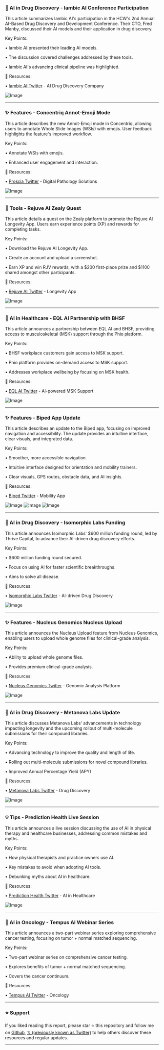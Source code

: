 ### 🤖 AI in Drug Discovery - Iambic AI Conference Participation

This article summarizes Iambic AI's participation in the HCW's 2nd Annual AI-Based Drug Discovery and Development Conference.  Their CTO, Fred Manby, discussed their AI models and their application in drug discovery.

Key Points:

• Iambic AI presented their leading AI models.

• The discussion covered challenges addressed by these tools.

• Iambic AI's advancing clinical pipeline was highlighted.


🔗 Resources:

• [Iambic AI Twitter](https://x.com/iambic_ai) - AI Drug Discovery Company

![Image](https://pbs.twimg.com/media/GnZvuA4WoAAX631?format=jpg&name=small)

---
### ✨ Features - Concentriq Annot-Emoji Mode

This article describes the new Annot-Emoji mode in Concentriq, allowing users to annotate Whole Slide Images (WSIs) with emojis.  User feedback highlights the feature's improved workflow.

Key Points:

• Annotate WSIs with emojis.

• Enhanced user engagement and interaction.


🔗 Resources:

• [Proscia Twitter](https://x.com/Proscia) - Digital Pathology Solutions

![Image](https://pbs.twimg.com/ext_tw_video_thumb/1907041780937134080/pu/img/K3esGtSVM6ruCNlb.jpg)

---
### 🚀 Tools - Rejuve AI Zealy Quest

This article details a quest on the Zealy platform to promote the Rejuve AI Longevity App.  Users earn experience points (XP) and rewards for completing tasks.

Key Points:

• Download the Rejuve AI Longevity App.

• Create an account and upload a screenshot.

• Earn XP and win RJV rewards, with a $200 first-place prize and $1100 shared amongst other participants.


🔗 Resources:

• [Rejuve AI Twitter](https://x.com/Rejuve_AI) - Longevity App

![Image](https://pbs.twimg.com/media/GncqxNnWwAAdW58?format=jpg&name=small)

---
### 🤖 AI in Healthcare - EQL AI Partnership with BHSF

This article announces a partnership between EQL AI and BHSF, providing access to musculoskeletal (MSK) support through the Phio platform.

Key Points:

• BHSF workplace customers gain access to MSK support.

• Phio platform provides on-demand access to MSK support.

• Addresses workplace wellbeing by focusing on MSK health.


🔗 Resources:

• [EQL AI Twitter](https://x.com/EQL_AI) - AI-powered MSK Support

![Image](https://pbs.twimg.com/ext_tw_video_thumb/1907038981784498176/pu/img/vCSQQXfY1gHCUICY.jpg)

---
### ✨ Features - Biped App Update

This article describes an update to the Biped app, focusing on improved navigation and accessibility.  The update provides an intuitive interface, clear visuals, and integrated data.

Key Points:

• Smoother, more accessible navigation.

• Intuitive interface designed for orientation and mobility trainers.

• Clear visuals, GPS routes, obstacle data, and AI insights.


🔗 Resources:

• [Biped Twitter](https://x.com/walkwithbiped) - Mobility App

![Image](https://pbs.twimg.com/media/GnXvUllXAAAh6mk?format=jpg&name=small)
![Image](https://pbs.twimg.com/media/GnXvUm0WMAAZq3F?format=jpg&name=small)
![Image](https://pbs.twimg.com/media/GnXvUoeWkAAJVpm?format=jpg&name=small)

---
### 🤖 AI in Drug Discovery - Isomorphic Labs Funding

This article announces Isomorphic Labs' $600 million funding round, led by Thrive Capital, to advance their AI-driven drug discovery efforts.

Key Points:

• $600 million funding round secured.

• Focus on using AI for faster scientific breakthroughs.

• Aims to solve all disease.


🔗 Resources:

• [Isomorphic Labs Twitter](https://x.com/IsomorphicLabs) - AI-driven Drug Discovery

![Image](https://pbs.twimg.com/media/GnXQoJYW0AA1fuT?format=jpg&name=small)

---
### ✨ Features - Nucleus Genomics Nucleus Upload

This article announces the Nucleus Upload feature from Nucleus Genomics, enabling users to upload whole genome files for clinical-grade analysis.

Key Points:

• Ability to upload whole genome files.

• Provides premium clinical-grade analysis.


🔗 Resources:

• [Nucleus Genomics Twitter](https://x.com/nucleusgenomics) - Genomic Analysis Platform

![Image](https://pbs.twimg.com/ext_tw_video_thumb/1905719531450028032/pu/img/exBneE4p4LuKd5RE.jpg)

---
### 🤖 AI in Drug Discovery - Metanova Labs Update

This article discusses Metanova Labs' advancements in technology impacting longevity and the upcoming rollout of multi-molecule submissions for their compound libraries.


Key Points:

• Advancing technology to improve the quality and length of life.

• Rolling out multi-molecule submissions for novel compound libraries.

• Improved Annual Percentage Yield (APY)


🔗 Resources:

• [Metanova Labs Twitter](https://x.com/metanova_labs) - Drug Discovery

![Image](https://pbs.twimg.com/media/GnJqTwbaQAAXdxk?format=png&name=small)


---
### 💡 Tips - Prediction Health Live Session

This article announces a live session discussing the use of AI in physical therapy and healthcare businesses, addressing common mistakes and myths.


Key Points:

• How physical therapists and practice owners use AI.

• Key mistakes to avoid when adopting AI tools.

• Debunking myths about AI in healthcare.


🔗 Resources:

• [Prediction Health Twitter](https://x.com/predictionhlth) - AI in Healthcare

![Image](https://pbs.twimg.com/media/GnEqJ21X0AAOxtN?format=jpg&name=small)

---
### 🤖 AI in Oncology - Tempus AI Webinar Series

This article announces a two-part webinar series exploring comprehensive cancer testing, focusing on tumor + normal matched sequencing.


Key Points:

• Two-part webinar series on comprehensive cancer testing.

• Explores benefits of tumor + normal matched sequencing.

• Covers the cancer continuum.


🔗 Resources:

• [Tempus AI Twitter](https://x.com/TempusAI) - Oncology


---

### ⭐️ Support

If you liked reading this report, please star ⭐️ this repository and follow me on [Github](https://github.com/Drix10), [𝕏 (previously known as Twitter)](https://x.com/DRIX_10_) to help others discover these resources and regular updates.

---